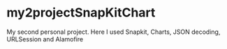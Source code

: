 # my2projectSnapKitChart
My second personal project. Here I used Snapkit, Charts, JSON decoding, URLSession and Alamofire
